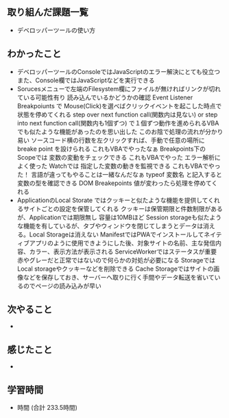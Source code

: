 ## 取り組んだ課題一覧
- デベロッパーツールの使い方
## わかったこと
- デベロッパーツールのConsoleではJavaScriptのエラー解決にとても役立つ
  また、Console欄ではJavaScriptなどを実行できる
- Sorucesメニューで左端のFilesystem欄にファイルが無ければリンクが切れている可能性有り 読み込んでいるかどうかの確認
  Event Listener Breakpoiunts で Mouse(Click)を選べばクリックイベントを起こした時点で状態を停めてくれる
  step over next function call(関数内は見ない) or step into next function call(関数内も1個ずつ) で１個ずつ動作を進められるVBAでも似たような機能があったのを思い出した
  このお陰で処理の流れが分かり易い
  ソースコード横の行数を左クリックすれば、手動で任意の場所にbreake point を設けられる これもVBAでやったなぁ
  Breakpoints下のScopeでは 変数の変動をチェックできる これもVBAでやった エラー解析によく使った
  Watchでは 指定した変数の動きを監視できる これもVBAでやった！ 言語が違ってもやることは一緒なんだなぁ
  typeof 変数名 と記入すると変数の型を確認できる
  DOM Breakepoints 値が変わったら処理を停めてくれる
- ApplicationのLocal Storate ではクッキーと似たような機能を提供してくれるサイトごとの設定を保管してくれる クッキーは保管期限と件数制限があるが、Applicationでは期限無し 容量は10MBほど
  Session storageも似たような機能を有しているが、タブやウィンドウを閉じてしまうとデータは消える。Local Storageは消えない
  ManifestではPWAでインストールしてネイティブアプリのように使用できようにした後、対象サイトの名前、主な発信内容、カラー、表示方法が表示される
  ServiceWorkerではステータスが重要 赤やグレーだと正常ではないので何らかの対処が必要になる
  StorageではLocal storageやクッキーなどを削除できる
  Cache Storageではサイトの画像などを保存しておき、サーバーへ取りに行く手間やデータ転送を省いているのでページの読み込みが早い
## 次やること
-
## 感じたこと
-
## 学習時間
- 時間 (合計 233.5時間)
